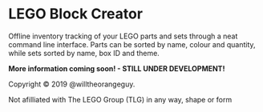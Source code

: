 # LEGO Block Creator
Offline inventory tracking of your LEGO parts and sets through a neat command line interface. Parts can be sorted by name, colour and quantity, while sets sorted by name, box ID and theme.

**More information coming soon! - STILL UNDER DEVELOPMENT!**

Copyright © 2019 @willtheorangeguy.

Not afilliated with The LEGO Group (TLG) in any way, shape or form
